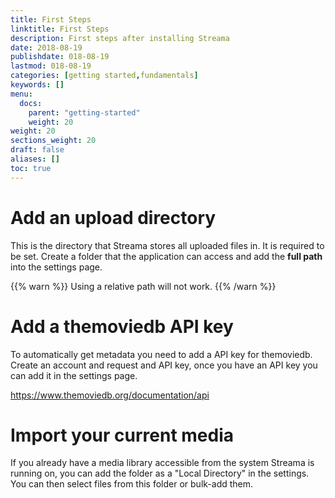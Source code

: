 ```yaml
---
title: First Steps
linktitle: First Steps
description: First steps after installing Streama
date: 2018-08-19
publishdate: 018-08-19
lastmod: 018-08-19
categories: [getting started,fundamentals]
keywords: []
menu:
  docs:
    parent: "getting-started"
    weight: 20
weight: 20
sections_weight: 20
draft: false
aliases: []
toc: true
---
```



# Add an upload directory

This is the directory that Streama stores all uploaded files in. It is required to be set.
Create a folder that the application can access and add the **full path** into the settings page.

{{% warn %}}
Using a relative path will not work.
{{% /warn %}}  


# Add a themoviedb API key

To automatically get metadata you need to add a API key for themoviedb. 
Create an account and request and API key, once you have an API key you can add it in the settings page.

https://www.themoviedb.org/documentation/api


# Import your current media

If you already have a media library accessible from the system Streama is running on, you can add the folder as a "Local Directory" in the settings.
You can then select files from this folder or bulk-add them.